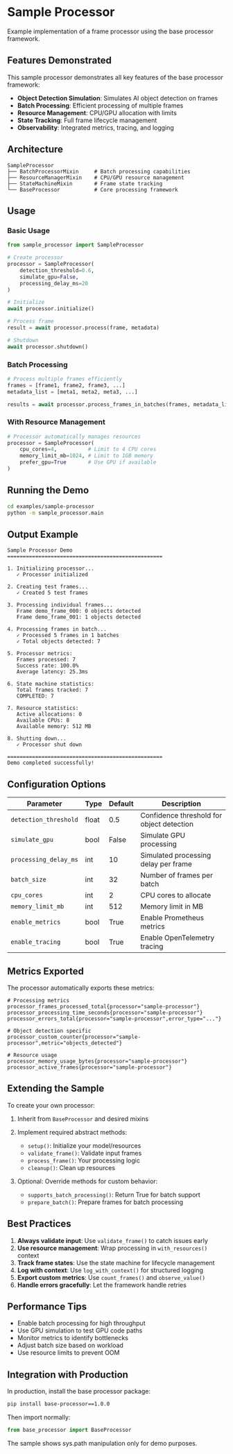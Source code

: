 # Sample Processor

Example implementation of a frame processor using the base processor framework.

## Features Demonstrated

This sample processor demonstrates all key features of the base processor framework:

- **Object Detection Simulation**: Simulates AI object detection on frames
- **Batch Processing**: Efficient processing of multiple frames
- **Resource Management**: CPU/GPU allocation with limits
- **State Tracking**: Full frame lifecycle management
- **Observability**: Integrated metrics, tracing, and logging

## Architecture

```
SampleProcessor
├── BatchProcessorMixin     # Batch processing capabilities
├── ResourceManagerMixin    # CPU/GPU resource management
├── StateMachineMixin       # Frame state tracking
└── BaseProcessor           # Core processing framework
```

## Usage

### Basic Usage

```python
from sample_processor import SampleProcessor

# Create processor
processor = SampleProcessor(
    detection_threshold=0.6,
    simulate_gpu=False,
    processing_delay_ms=20
)

# Initialize
await processor.initialize()

# Process frame
result = await processor.process(frame, metadata)

# Shutdown
await processor.shutdown()
```

### Batch Processing

```python
# Process multiple frames efficiently
frames = [frame1, frame2, frame3, ...]
metadata_list = [meta1, meta2, meta3, ...]

results = await processor.process_frames_in_batches(frames, metadata_list)
```

### With Resource Management

```python
# Processor automatically manages resources
processor = SampleProcessor(
    cpu_cores=4,          # Limit to 4 CPU cores
    memory_limit_mb=1024, # Limit to 1GB memory
    prefer_gpu=True       # Use GPU if available
)
```

## Running the Demo

```bash
cd examples/sample-processor
python -m sample_processor.main
```

## Output Example

```
Sample Processor Demo
==================================================

1. Initializing processor...
   ✓ Processor initialized

2. Creating test frames...
   ✓ Created 5 test frames

3. Processing individual frames...
   Frame demo_frame_000: 0 objects detected
   Frame demo_frame_001: 1 objects detected

4. Processing frames in batch...
   ✓ Processed 5 frames in 1 batches
   ✓ Total objects detected: 7

5. Processor metrics:
   Frames processed: 7
   Success rate: 100.0%
   Average latency: 25.3ms

6. State machine statistics:
   Total frames tracked: 7
   COMPLETED: 7

7. Resource statistics:
   Active allocations: 0
   Available CPUs: 8
   Available memory: 512 MB

8. Shutting down...
   ✓ Processor shut down

==================================================
Demo completed successfully!
```

## Configuration Options

| Parameter | Type | Default | Description |
|-----------|------|---------|-------------|
| `detection_threshold` | float | 0.5 | Confidence threshold for object detection |
| `simulate_gpu` | bool | False | Simulate GPU processing |
| `processing_delay_ms` | int | 10 | Simulated processing delay per frame |
| `batch_size` | int | 32 | Number of frames per batch |
| `cpu_cores` | int | 2 | CPU cores to allocate |
| `memory_limit_mb` | int | 512 | Memory limit in MB |
| `enable_metrics` | bool | True | Enable Prometheus metrics |
| `enable_tracing` | bool | True | Enable OpenTelemetry tracing |

## Metrics Exported

The processor automatically exports these metrics:

```promql
# Processing metrics
processor_frames_processed_total{processor="sample-processor"}
processor_processing_time_seconds{processor="sample-processor"}
processor_errors_total{processor="sample-processor",error_type="..."}

# Object detection specific
processor_custom_counter{processor="sample-processor",metric="objects_detected"}

# Resource usage
processor_memory_usage_bytes{processor="sample-processor"}
processor_active_frames{processor="sample-processor"}
```

## Extending the Sample

To create your own processor:

1. Inherit from `BaseProcessor` and desired mixins
2. Implement required abstract methods:
   - `setup()`: Initialize your model/resources
   - `validate_frame()`: Validate input frames
   - `process_frame()`: Your processing logic
   - `cleanup()`: Clean up resources

3. Optional: Override methods for custom behavior:
   - `supports_batch_processing()`: Return True for batch support
   - `prepare_batch()`: Prepare frames for batch processing

## Best Practices

1. **Always validate input**: Use `validate_frame()` to catch issues early
2. **Use resource management**: Wrap processing in `with_resources()` context
3. **Track frame states**: Use the state machine for lifecycle management
4. **Log with context**: Use `log_with_context()` for structured logging
5. **Export custom metrics**: Use `count_frames()` and `observe_value()`
6. **Handle errors gracefully**: Let the framework handle retries

## Performance Tips

- Enable batch processing for high throughput
- Use GPU simulation to test GPU code paths
- Monitor metrics to identify bottlenecks
- Adjust batch size based on workload
- Use resource limits to prevent OOM

## Integration with Production

In production, install the base processor package:

```bash
pip install base-processor==1.0.0
```

Then import normally:

```python
from base_processor import BaseProcessor
```

The sample shows sys.path manipulation only for demo purposes.
